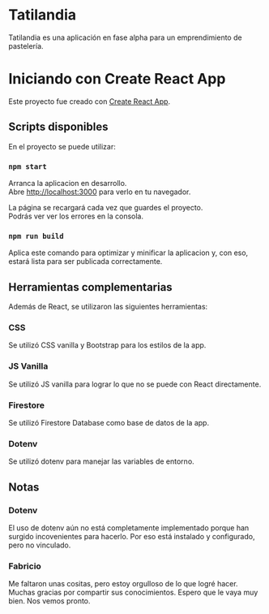 # Tatilandia
Tatilandia es una aplicación en fase alpha para un emprendimiento de pastelería.

# Iniciando con Create React App

Este proyecto fue creado con [Create React App](https://github.com/facebook/create-react-app).

## Scripts disponibles

En el proyecto se puede utilizar:

### `npm start`

Arranca la aplicacion en desarrollo.\
Abre [http://localhost:3000](http://localhost:3000) para verlo en tu navegador.

La página se recargará cada vez que guardes el proyecto.\
Podrás ver ver los errores en la consola.

### `npm run build`

Aplica este comando para optimizar y minificar la aplicacion y, con eso, estará lista para ser publicada correctamente.

## Herramientas complementarias

Además de React, se utilizaron las siguientes herramientas:

### CSS

Se utilizó CSS vanilla y Bootstrap para los estilos de la app.

### JS Vanilla

Se utilizó JS vanilla para lograr lo que no se puede con React directamente.

### Firestore

Se utilizó Firestore Database como base de datos de la app.

### Dotenv

Se utilizó dotenv para manejar las variables de entorno.

## Notas

### Dotenv

El uso de dotenv aún no está completamente implementado porque han surgido incovenientes para hacerlo. Por eso está instalado y configurado, pero no vinculado.

### Fabricio
Me faltaron unas cositas, pero estoy orgulloso de lo que logré hacer. Muchas gracias por compartir sus conocimientos. Espero que le vaya muy bien. Nos vemos pronto.